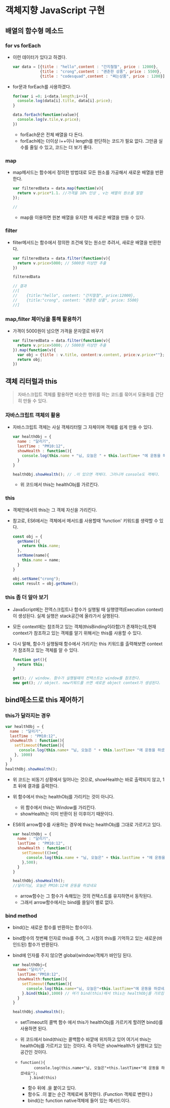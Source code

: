 # 객체지향 JavaScript 구현



## 배열의 함수형 메소드



### for vs forEach

+ 이런 데이터가 있다고 하겠다.

  ~~~javascript
  var data = [{title : "hello",content : "간지철철", price : 12000},
              {title : "crong",content : "괜춘한 상품", price : 5500},
              {title : "codesquad",content : "쩌는상품", price : 1200}];
  ~~~

+ for문과 forEach를 사용하겠다.

  ~~~javascript
  for(var i =0; i<data.length;i++){
    console.log(data[i].title, data[i].price);
  }
  
  data.forEach(function(value){
    console.log(v.tile,v.price);
  })
  ~~~

  + forEach문은 전체 배열을 다 돈다.
  + forEach에는 더이상 i++이나 length를 판단하는 코드가 필요 없다. 그만큼 실수를 줄일 수 있고, 코드는 더 보기 좋다.



### map

+ map메서드는 함수에서 정의한 방법대로 모든 원소를 가공해서 새로운 배열을 반환한다.

  ~~~javascript
  var filteredData = data.map(function(v){
  	return v.price*1.1. //가격을 10% 인상 , v는 배열의 원소를 말함
  });
  
  //
  ~~~

  + map을 이용하면 원본 배열을 유지한 채 새로운 배열을 만들 수 있다.



### filter

+ filter메서드는 함수에서 정의한 조건에 맞는 원소만 추려서, 새로운 배열을 반환한다.

  ~~~javascript
  var filteredData = data.filter(function(v){
    return v.price>5000; // 5000원 이상만 추출
  }) 
  
  filteredData
  
  // 결과
  //[
  //	{title:"hello", content: "간지철철", price:12000},
  //	{title:"crong", content: "괜춘한 상품", price: 5500}
  //]
  ~~~



### map,filter 체이닝을 통해 활용하기

+ 가격이 5000원이 넘으면 가격을 문자열로 바꾸기

  ~~~javascript
  var filteredData = data.filter(function(v){
    return v.price>5000; // 5000원 이상만 추출
  }).map(function(v){
    var obj = {title : v.title, content:v.content, price:v.price+""};
    return obj;
  }) 
  ~~~

  

## 객체 리터럴과 this

> 자바스크립트 객체를 활용하면 비슷한 행위를 하는 코드를 묶어서 모듈화를 간단히 만들 수 있다.



### 자바스크립트 객체의 활용

+ 자바스크립트 객체는 사실 객체리터럴 그 자체이며 객체를 쉽게 만들 수 있다.

  ~~~javascript
  var healthObj = {
  	name : "달리기",
    lastTime : "PM10:12",
    showHealth : function(){
      console.log(this.name + "님, 오늘은 " + this.lastTime+ "에 운동을 하셨네요");
    }
  }
  
  healthObj.showHealth(); // .이 있으면 객체다. 그러니까 console도 객체다.
  ~~~

  + 위 코드에서 this는 healthObj를 가르킨다.



### this

+ 객체안에서의 this는 그 객체 자신을 가리킨다.

+ 참고로,  ES6에서는 객체에서 메서드를 사용할때 'function' 키워드를 생략할 수 있다.

  ~~~javascript
  const obj = {
    getName(){
      return this.name;
    },
    setName(name){
      this.name = name;
    }
  }
  
  obj.setName("crong");
  const result = obj.getName();
  ~~~



### this 좀 더 알아 보기

+ JavaScript에는 전역스크립트나 함수가 실행될 때 실행영역(Execution context)이 생성된다. 실제 실행은 stack공간에 올라가서 실행된다.

+ 모든 context에는 참조하고 있는 객체(thisBinding이라함)가 존재하는데,현재 context가 참조하고 있는 객체를 알기 위해서는 this를 사용할 수 있다.

+ 다시 말해, 함수가 실행될때 함수에서 가리키는 this 키워드를 출력해보면 context가 참조하고 있는 객체를 알 수 있다.

  ~~~javascript
  function get(){
    return this;
  }
  
  get(); // window. 함수가 실행될때의 컨텍스트는 window를 참조한다.
  new get(); // object. new키워드를 쓰면 새로운 object context가 생성된다.
  ~~~

  

## bind메소드로 this 제어하기

### this가 달라지는 경우

~~~javascript
var healthObj = {
  name : "달리기",
  lastTime : "PM10:12",
  showHealth : function(){
    setTimeout(function(){
      console.log(this.name+ "님, 오늘은 " + this.lastTime+ "에 운동을 하셨네요");
    }, 1000)
  }
}
healthObj.showHealth();
~~~

+ 위 코드는 비동기 상황에서 일어나는 것으로, showHealth는 바로 출력되지 않고, 1초 뒤에 결과를 출력한다.

+ 위 함수에서 this는 healthObj를 가리키는 것이 아니다.

  + 위 함수에서 this는 Window를 가리킨다.
  + showHealth는 이미 반환이 된 이후이기 때문이다.

+ ES6의 arrow함수를 사용하는 경우에 this는 healthObj를 그대로 가르키고 있다.

  ~~~javascript
  var healthObj = {
    name : "달리기",
    lastTime : "PM10:12",
    showHealth : function(){
      setTimeout(()=>{
        console.log(this.name + "님, 오늘은" + this.lastTime + "에 운동을 하셨네요");
      },500);
    }
  }
  
  healthObj.showHealth();
  //달리기님, 오늘은 PM10:12에 운동을 하셨네요
  ~~~

  + arrow함수는 그 함수가 속해있는 것의 컨텍스트를 유지하면서 동작된다.
  + 그래서 arrow함수에서는 bind를 쓸일이 별로 없다.

### bind method

+ bind()는 새로운 함수를 반환하는 함수이다.

+ bind함수의 첫번째 인자로 this를 주어, 그 시점의 this를 기억하고 있는 새로운(바인드된) 함수가 반환된다.

+ bind에 인자를 주지 않으면 global(window)객체가 바인딩 된다.

  ~~~javascript
  var healthObj={
    name:"달리기",
    lastTime:"PM10:12",
    showHealth:function(){
      setTimeout(function(){
        console.log(this.name+"님, 오늘은"+this.lastTime+"에 운동을 하셨네요");
      }.bind(this),1000) // 여기 bind(this)에서 this는 healthObj를 가르킴
    }
  }
  
  healthObj.showHealth();
  ~~~

  + setTimeout의 콜백 함수 에서 this가 healthObj를 가르키게 할려면 bind()를 사용하면 된다.

  + 위 코드에서 bind(this)는 콜백함수 바깥에 위치하고 있어 여기서 this는 healthObj를 가르키고 있는 것이다. 즉 아직은 showHealth가 실행되고 있는 공간인 것이다.

  + ~~~
    function(){
          console.log(this.name+"님, 오늘은"+this.lastTime+"에 운동을 하셨네요");
        }.bind(this)
    ~~~

    + 함수 뒤에 .을 붙이고 있다.
    + 함수도 .이 붙는 순간 객체로써 동작한다. (Function 객체로 변한다.)
    + bind()는 function native객체에 들어 있는 메서드이다.



